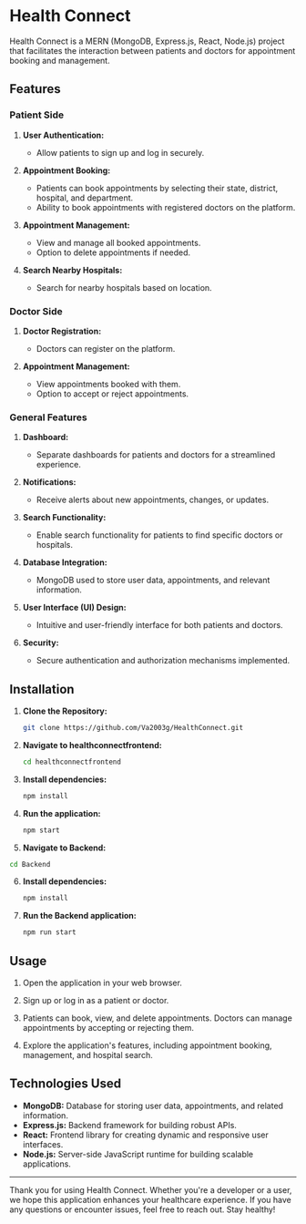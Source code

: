 # Health Connect

Health Connect is a MERN (MongoDB, Express.js, React, Node.js) project that facilitates the interaction between patients and doctors for appointment booking and management.

## Features

### Patient Side

1. **User Authentication:**
   - Allow patients to sign up and log in securely.

2. **Appointment Booking:**
   - Patients can book appointments by selecting their state, district, hospital, and department.
   - Ability to book appointments with registered doctors on the platform.

3. **Appointment Management:**
   - View and manage all booked appointments.
   - Option to delete appointments if needed.

4. **Search Nearby Hospitals:**
   - Search for nearby hospitals based on location.

### Doctor Side

1. **Doctor Registration:**
   - Doctors can register on the platform.

2. **Appointment Management:**
   - View appointments booked with them.
   - Option to accept or reject appointments.

### General Features

1. **Dashboard:**
   - Separate dashboards for patients and doctors for a streamlined experience.

2. **Notifications:**
   - Receive alerts about new appointments, changes, or updates.

3. **Search Functionality:**
   - Enable search functionality for patients to find specific doctors or hospitals.

4. **Database Integration:**
   - MongoDB used to store user data, appointments, and relevant information.

5. **User Interface (UI) Design:**
   - Intuitive and user-friendly interface for both patients and doctors.

6. **Security:**
   - Secure authentication and authorization mechanisms implemented.


## Installation

1. **Clone the Repository:**
   ```bash
   git clone https://github.com/Va2003g/HealthConnect.git
2. **Navigate to healthconnectfrontend:**
   ```bash
   cd healthconnectfrontend
3. **Install dependencies:**
    ```bash
    npm install
4.  **Run the application:**
    ```bash
    npm start
5.  **Navigate to Backend:**
   ```bash
   cd Backend
   ```
6. **Install dependencies:**
    ```bash
    npm install
    ```
7.  **Run the Backend application:**
    ```bash
    npm run start 
    ``` 

## Usage

1.  Open the application in your web browser.

2.  Sign up or log in as a patient or doctor.

3.  Patients can book, view, and delete appointments. Doctors can manage appointments by accepting or rejecting them.

4.  Explore the application's features, including appointment booking,       management, and hospital search.

## Technologies Used

- **MongoDB:** Database for storing user data, appointments, and related information.
- **Express.js:** Backend framework for building robust APIs.
- **React:** Frontend library for creating dynamic and responsive user interfaces.
- **Node.js:** Server-side JavaScript runtime for building scalable applications.

---

Thank you for using Health Connect. Whether you're a developer or a user, we hope this application enhances your healthcare experience. If you have any questions or encounter issues, feel free to reach out. Stay healthy!

